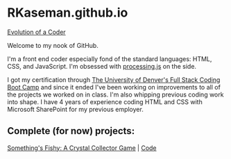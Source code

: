 # RKaseman.github.io

[Evolution of a Coder](https://rkaseman.github.io/)

Welcome to my nook of GitHub.

I'm a front end coder especially fond of the standard languages: HTML, CSS, and JavaScript. I'm obsessed with [processing.js](http://processingjs.org/) on the side.

I got my certification through [The University of Denver's Full Stack Coding Boot Camp](https://bootcamp.du.edu/coding/full-time/) and since it ended I've been working on improvements to all of the projects we worked on in class. I'm also whipping previous coding work into shape. I have 4 years of experience coding HTML and CSS with Microsoft SharePoint for my previous employer.

## Complete (for now) projects:

[Something's Fishy: A Crystal Collector Game](https://rkaseman.github.io/unit-04-game-crystal-collector/)
|
[Code](https://github.com/RKaseman/unit-04-game-crystal-collector)
##
